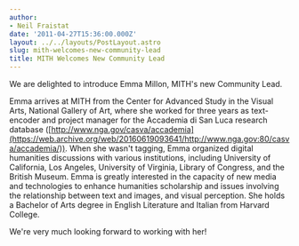 ```yaml
---
author:
- Neil Fraistat
date: '2011-04-27T15:36:00.000Z'
layout: ../../layouts/PostLayout.astro
slug: mith-welcomes-new-community-lead
title: MITH Welcomes New Community Lead
---
```


We are delighted to introduce Emma Millon, MITH's new Community Lead.

Emma arrives at MITH from the Center for Advanced Study in the Visual Arts, National Gallery of Art, where she worked for three years as text-encoder and project manager for the Accademia di San Luca research database ([http://www.nga.gov/casva/accademia](https://web.archive.org/web/20160619093641/http://www.nga.gov:80/casva/accademia/)). When she wasn't tagging, Emma organized digital humanities discussions with various institutions, including University of California, Los Angeles, University of Virginia, Library of Congress, and the British Museum. Emma is greatly interested in the capacity of new media and technologies to enhance humanities scholarship and issues involving the relationship between text and images, and visual perception. She holds a Bachelor of Arts degree in English Literature and Italian from Harvard College.

We're very much looking forward to working with her!